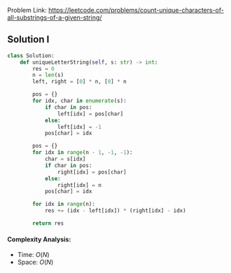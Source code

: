 Problem Link: https://leetcode.com/problems/count-unique-characters-of-all-substrings-of-a-given-string/

## Solution I

```python
class Solution:
    def uniqueLetterString(self, s: str) -> int:
        res = 0
        n = len(s)
        left, right = [0] * n, [0] * n

        pos = {}
        for idx, char in enumerate(s):
            if char in pos:
                left[idx] = pos[char]
            else:
                left[idx] = -1
            pos[char] = idx

        pos = {}
        for idx in range(n - 1, -1, -1):
            char = s[idx]
            if char in pos:
                right[idx] = pos[char]
            else:
                right[idx] = n
            pos[char] = idx

        for idx in range(n):
            res += (idx - left[idx]) * (right[idx] - idx)

        return res
```

#### Complexity Analysis:
- Time: $O(N)$
- Space: $O(N)$